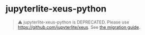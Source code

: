 # jupyterlite-xeus-python

> ⚠️
> jupyterlite-xeus-python is DEPRECATED.
> Please use https://github.com/jupyterlite/xeus.
> See [the migration guide](https://xeus-python-kernel.readthedocs.io/en/latest/migration.html).
